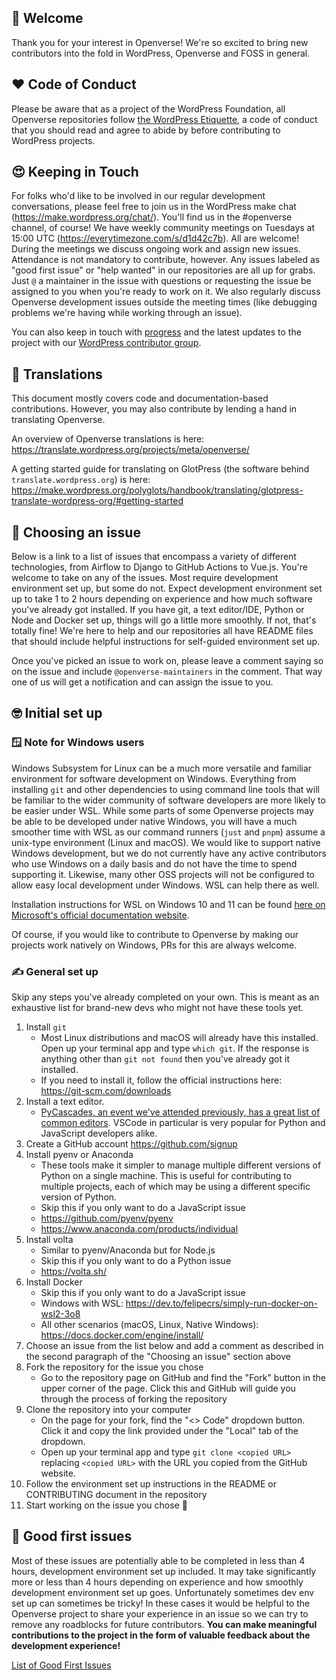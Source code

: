 ## 🙏 Welcome

Thank you for your interest in Openverse! We're so excited to bring new contributors into the fold in WordPress, Openverse and FOSS in general.

## ❤️ Code of Conduct

Please be aware that as a project of the WordPress Foundation, all Openverse repositories follow [the WordPress Etiquette](https://wordpress.org/about/etiquette/), a code of conduct that you should read and agree to abide by before contributing to WordPress projects.

## 😍 Keeping in Touch

For folks who'd like to be involved in our regular development conversations, please feel free to join us in the WordPress make chat (https://make.wordpress.org/chat/). You'll find us in the #openverse channel, of course! We have weekly community meetings on Tuesdays at 15:00 UTC (https://everytimezone.com/s/d1d42c7b). All are welcome! During the meetings we discuss ongoing work and assign new issues. Attendance is not mandatory to contribute, however. Any issues labeled as "good first issue" or "help wanted" in our repositories are all up for grabs. Just `@` a maintainer in the issue with questions or requesting the issue be assigned to you when you're ready to work on it. We also regularly discuss Openverse development issues outside the meeting times (like debugging problems we're having while working through an issue).

You can also keep in touch with [progress](https://github.com/orgs/WordPress/projects/3) and the latest updates to the project with our [WordPress contributor group](https://make.wordpress.org/openverse/).

## 📖 Translations

This document mostly covers code and documentation-based contributions. However, you may also contribute by lending a hand in translating Openverse.

An overview of Openverse translations is here: https://translate.wordpress.org/projects/meta/openverse/

A getting started guide for translating on GlotPress (the software behind `translate.wordpress.org`) is here: https://make.wordpress.org/polyglots/handbook/translating/glotpress-translate-wordpress-org/#getting-started

## 🤔 Choosing an issue

Below is a link to a list of issues that encompass a variety of different technologies, from Airflow to Django to GitHub Actions to Vue.js. You're welcome to take on any of the issues. Most require development environment set up, but some do not. Expect development environment set up to take 1 to 2 hours depending on experience and how much software you've already got installed. If you have git, a text editor/IDE, Python or Node and Docker set up, things will go a little more smoothly. If not, that's totally fine! We're here to help and our repositories all have README files that should include helpful instructions for self-guided environment set up.

Once you've picked an issue to work on, please leave a comment saying so on the issue and include `@openverse-maintainers` in the comment. That way one of us will get a notification and can assign the issue to you.

## 🤓 Initial set up

### 🪟 Note for Windows users

Windows Subsystem for Linux can be a much more versatile and familiar environment for software development on Windows. Everything from installing `git` and other dependencies to using command line tools that will be familiar to the wider community of software developers are more likely to be easier under WSL. While some parts of some Openverse projects may be able to be developed under native Windows, you will have a much smoother time with WSL as our command runners (`just` and `pnpm`) assume a unix-type environment (Linux and macOS). We would like to support native Windows development, but we do not currently have any active contributors who use Windows on a daily basis and do not have the time to spend supporting it. Likewise, many other OSS projects will not be configured to allow easy local development under Windows. WSL can help there as well.

Installation instructions for WSL on Windows 10 and 11 can be found [here on Microsoft's official documentation website](https://docs.microsoft.com/en-us/windows/wsl/install).

Of course, if you would like to contribute to Openverse by making our projects work natively on Windows, PRs for this are always welcome.

### ✍️ General set up

Skip any steps you've already completed on your own. This is meant as an exhaustive list for brand-new devs who might not have these tools yet.

1. Install `git`
    * Most Linux distributions and macOS will already have this installed. Open up your terminal app and type `which git`. If the response is anything other than `git not found` then you've already got it installed.
    * If you need to install it, follow the official instructions here: https://git-scm.com/downloads
2. Install a text editor.
    * [PyCascades, an event we've attended previously, has a great list of common editors](https://mentored-sprint-for-diverse-beginners.readthedocs.io/01_contributor_resources.html#text-editors). VSCode in particular is very popular for Python and JavaScript developers alike.
3. Create a GitHub account <https://github.com/signup>
4. Install pyenv or Anaconda
    * These tools make it simpler to manage multiple different versions of Python on a single machine. This is useful for contributing to multiple projects, each of which may be using a different specific version of Python.
    * Skip this if you only want to do a JavaScript issue
    * https://github.com/pyenv/pyenv
    * https://www.anaconda.com/products/individual
5. Install volta
    * Similar to pyenv/Anaconda but for Node.js
    * Skip this if you only want to do a Python issue
    * https://volta.sh/
6. Install Docker
    * Skip this if you only want to do a JavaScript issue
    * Windows with WSL: https://dev.to/felipecrs/simply-run-docker-on-wsl2-3o8
    * All other scenarios (macOS, Linux, Native Windows): https://docs.docker.com/engine/install/
6. Choose an issue from the list below and add a comment as described in the second paragraph of the "Choosing an issue" section above
7. Fork the repository for the issue you chose
    * Go to the repository page on GitHub and find the "Fork" button in the upper corner of the page. Click this and GitHub will guide you through the process of forking the repository
8. Clone the repository into your computer
    * On the page for your fork, find the "<> Code" dropdown button. Click it and copy the link provided under the "Local" tab of the dropdown.
    * Open up your terminal app and type `git clone <copied URL>` replacing `<copied URL>` with the URL you copied from the GitHub website.
9. Follow the environment set up instructions in the README or CONTRIBUTING document in the repository
10. Start working on the issue you chose 🎉

 ## 🏃 Good first issues

Most of these issues are potentially able to be completed in less than 4 hours, development environment set up included. It may take significantly more or less than 4 hours depending on experience and how smoothly development environment set up goes. Unfortunately sometimes dev env set up can sometimes be tricky! In these cases it would be helpful to the Openverse project to share your experience in an issue so we can try to remove any roadblocks for future contributors. **You can make meaningful contributions to the project in the form of valuable feedback about the development experience!**

[List of Good First Issues](https://github.com/search?q=label%3A%22good+first+issue%22+state%3Aopen+is%3Aissue+repo%3Awordpress%2Fopenverse+repo%3Awordpress%2Fopenverse-frontend+repo%3Awordpress%2Fopenverse-api+repo%3Awordpress%2Fopenverse-catalog+label%3A%22good+first+issue%22+state%3Aopen+repo%3Awordpress%2Fopenverse&type=Issues)
